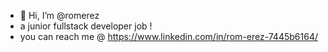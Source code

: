 - 👋 Hi, I’m @romerez
- a junior fullstack developer job !
- you can reach me @ https://www.linkedin.com/in/rom-erez-7445b6164/ 
